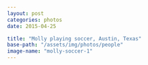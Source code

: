 ```yaml
---
layout: post
categories: photos
date: 2015-04-25

title: "Molly playing soccer, Austin, Texas"
base-path: "/assets/img/photos/people"
image-name: "molly-soccer-1"
---
```

